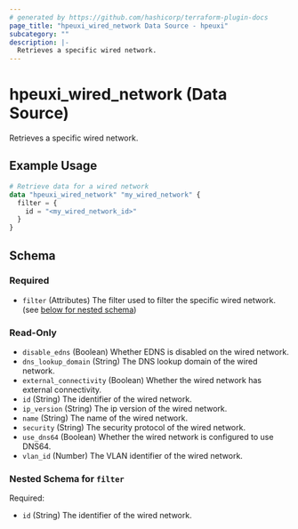```yaml
---
# generated by https://github.com/hashicorp/terraform-plugin-docs
page_title: "hpeuxi_wired_network Data Source - hpeuxi"
subcategory: ""
description: |-
  Retrieves a specific wired network.
---
```


# hpeuxi_wired_network (Data Source)

Retrieves a specific wired network.

## Example Usage

```terraform
# Retrieve data for a wired network
data "hpeuxi_wired_network" "my_wired_network" {
  filter = {
    id = "<my_wired_network_id>"
  }
}
```

<!-- schema generated by tfplugindocs -->
## Schema

### Required

- `filter` (Attributes) The filter used to filter the specific wired network. (see [below for nested schema](#nestedatt--filter))

### Read-Only

- `disable_edns` (Boolean) Whether EDNS is disabled on the wired network.
- `dns_lookup_domain` (String) The DNS lookup domain of the wired network.
- `external_connectivity` (Boolean) Whether the wired network has external connectivity.
- `id` (String) The identifier of the wired network.
- `ip_version` (String) The ip version of the wired network.
- `name` (String) The name of the wired network.
- `security` (String) The security protocol of the wired network.
- `use_dns64` (Boolean) Whether the wired network is configured to use DNS64.
- `vlan_id` (Number) The VLAN identifier of the wired network.

<a id="nestedatt--filter"></a>
### Nested Schema for `filter`

Required:

- `id` (String) The identifier of the wired network.
